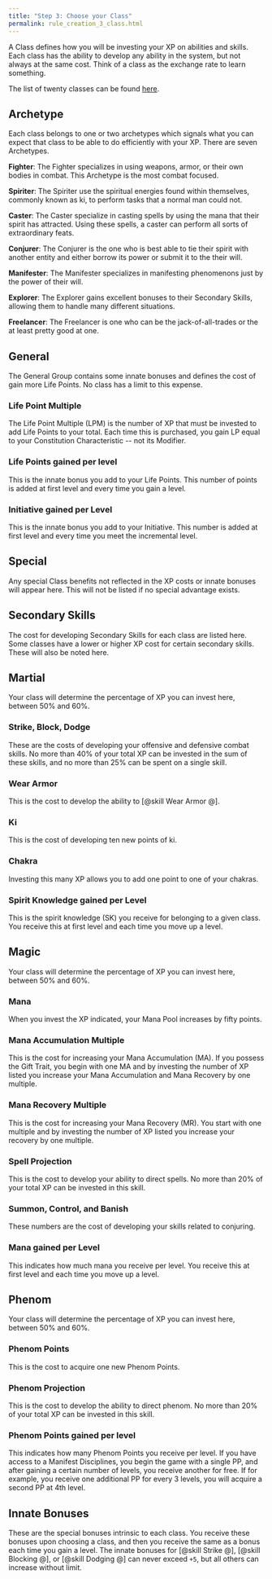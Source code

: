 ```yaml
---
title: "Step 3: Choose your Class"
permalink: rule_creation_3_class.html
---
```


A Class defines how you will be investing your XP on abilities and skills. Each class has the ability to develop any ability in the system, but not always at the same cost. Think of a class as the exchange rate to learn something. 

The list of twenty classes can be found [here](class_intro.html).

## Archetype

Each class belongs to one or two archetypes which signals what you can expect that class to be able to do efficiently with your XP. There are seven Archetypes.

**Fighter**: The Fighter specializes in using weapons, armor, or their own bodies in combat. This Archetype is the most combat focused.

**Spiriter**: The Spiriter use the spiritual energies found within themselves, commonly known as ki, to perform tasks that a normal man could not.

**Caster**: The Caster specialize in casting spells by using the mana that their spirit has attracted. Using these spells, a caster can perform all sorts of extraordinary feats.

**Conjurer**: The Conjurer is the one who is best able to tie their spirit with another entity and either borrow its power or submit it to the their will.

**Manifester**: The Manifester specializes in manifesting phenomenons just by the power of their will.

**Explorer**: The Explorer gains excellent bonuses to their Secondary Skills, allowing them to handle many different situations.

**Freelancer**: The Freelancer is one who can be the jack-of-all-trades or the at least pretty good at one.

## General
The General Group contains some innate bonuses and defines the cost of gain more Life Points. No class has a limit to this expense.

### Life Point Multiple
The Life Point Multiple (LPM) is the number of XP that must be invested to add Life Points to your total. Each time this is purchased, you gain LP equal to your Constitution Characteristic -- not its Modifier.

### Life Points gained per level
This is the innate bonus you add to your Life Points. This number of points is added at first level and every time you gain a level.

### Initiative gained per Level
This is the innate bonus you add to your Initiative. This number is added at first level and every time you meet the incremental level.

## Special
Any special Class benefits not reflected in the XP costs or innate bonuses will appear here. This will not be listed if no special advantage exists.

## Secondary Skills
The cost for developing Secondary Skills for each class are listed here. Some classes have a lower or higher XP cost for certain secondary skills. These will also be noted here.

## Martial
Your class will determine the percentage of XP you can invest here, between 50% and 60%.

### Strike, Block, Dodge
These are the costs of developing your offensive and defensive combat skills. No more than 40% of your total XP can be invested in the sum of these skills, and no more than 25% can be spent on a single skill.

### Wear Armor
This is the cost to develop the ability to [@skill Wear Armor @].

### Ki
This is the cost of developing ten new points of ki.

### Chakra
Investing this many XP allows you to add one point to one of your chakras.

### Spirit Knowledge gained per Level
This is the spirit knowledge (SK) you receive for belonging to a given class. You receive this at first level and each time you move up a level.

## Magic
Your class will determine the percentage of XP you can invest here, between 50% and 60%.

### Mana
When you invest the XP indicated, your Mana Pool increases by fifty points.

### Mana Accumulation Multiple
This is the cost for increasing your Mana Accumulation (MA). If you possess the Gift Trait, you begin with one MA and by investing the number of XP listed you increase your Mana Accumulation and Mana Recovery by one multiple.

### Mana Recovery Multiple
This is the cost for increasing your Mana Recovery (MR). You start with one multiple and by investing the number of XP listed you increase your recovery by one multiple.

### Spell Projection
This is the cost to develop your ability to direct spells. No more than 20% of your total XP can be invested in this skill.

### Summon, Control, and Banish
These numbers are the cost of developing your skills related to conjuring.

### Mana gained per Level
This indicates how much mana you receive per level. You receive this at first level and each time you move up a level.

## Phenom
Your class will determine the percentage of XP you can invest here, between 50% and 60%.

### Phenom Points
This is the cost to acquire one new Phenom Points.

### Phenom Projection
This is the cost to develop the ability to direct phenom. No more than 20% of your total XP can be invested in this skill.

### Phenom Points gained per level
This indicates how many Phenom Points you receive per level. If you have access to a Manifest Disciplines, you begin the game with a single PP, and after gaining a certain number of levels, you receive another for free. If for example, you receive one additional PP for every 3 levels, you will acquire a second PP at 4th level.

## Innate Bonuses
These are the special bonuses intrinsic to each class. You receive these bonuses upon choosing a class, and then you receive the same as a bonus each time you gain a level. The innate bonuses for [@skill Strike @], [@skill Blocking @], or [@skill Dodging @] can never exceed `+5`, but all others can increase without limit.